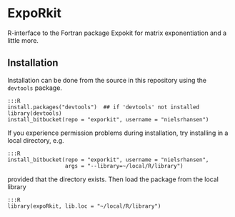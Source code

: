 # ExpoRkit 

R-interface to the Fortran package Expokit for matrix exponentiation
and a little more. 

## Installation

Installation can be done from the source in this repository using the
`devtools` package.

	:::R
	install.packages("devtools")  ## if 'devtools' not installed
	library(devtools)
	install_bitbucket(repo = "exporkit", username = "nielsrhansen")

If you experience permission problems during installation, try
installing in a local directory, e.g.

	:::R
	install_bitbucket(repo = "exporkit", username = "nielsrhansen",
	                  args = "--library=~/local/R/library")
					  
provided that the directory exists. Then load the package
from the local library

	:::R
	library(expoRkit, lib.loc = "~/local/R/library")



					  
